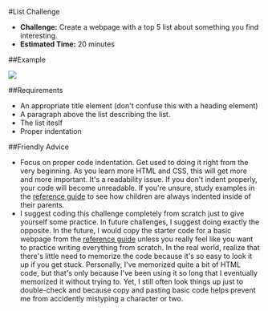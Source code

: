 #List Challenge

* **Challenge:** Create a webpage with a top 5 list about something you find interesting.
* **Estimated Time:** 20 minutes

##Example

![](https://raw.github.com/christensenacademy/christensen-academy/master/modules/html-basics/challenges/list-challenge.png)

##Requirements
* An appropriate title element (don't confuse this with a heading element)
* A paragraph above the list describing the list.
* The list iteslf
* Proper indentation

##Friendly Advice
* Focus on proper code indentation. Get used to doing it right from the very beginning. As you learn more HTML and CSS, this will get more and more important. It's a readability issue. If you don't indent properly, your code will become unreadable. If you're unsure, study examples in the [reference guide](https://github.com/christensenacademy/christensen-academy/blob/master/modules/html-basics/reference.md) to see how children are always indented inside of their parents.
* I suggest coding this challenge completely from scratch just to give yourself some practice. In future challenges, I suggest doing exactly the opposite. In the future, I would copy the starter code for a basic webpage from the [reference guide](https://github.com/christensenacademy/christensen-academy/blob/master/modules/html-basics/reference.md#basic-html-template) unless you really feel like you want to practice writing everything from scratch. In the real world, realize that there's little need to memorize the code because it's so easy to look it up if you get stuck. Personally, I've memorized quite a bit of HTML code, but that's only because I've been using it so long that I eventually memorized it without trying to. Yet, I still often look things up just to double-check and because copy and pasting basic code helps prevent me from accidently mistyping a character or two.